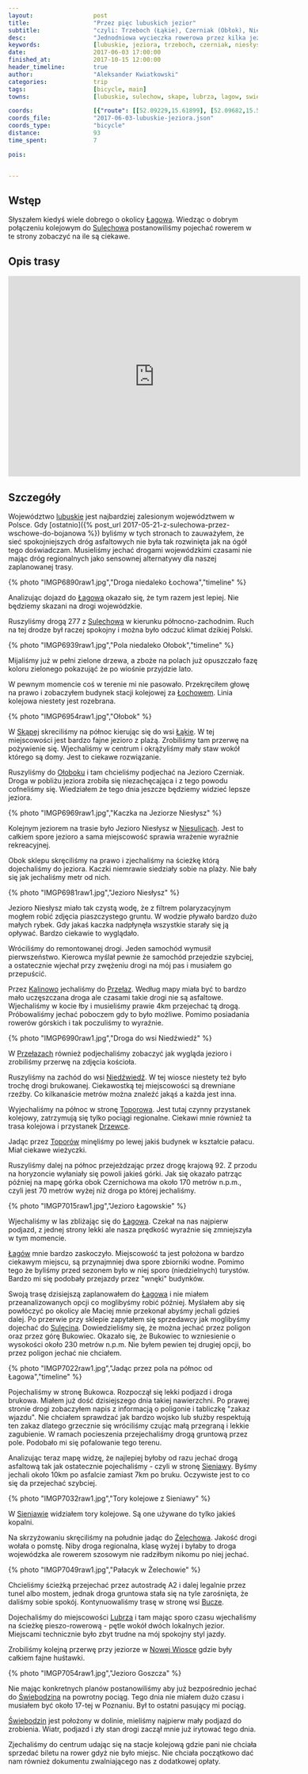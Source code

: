 ```yaml
---
layout:                 post
title:                  "Przez pięc lubuskich jezior"
subtitle:               "czyli: Trzeboch (Łąkie), Czerniak (Obłok), Niesłysz (Niesulice), Łagowskie i Goszcza (Lubrza), a może i więcej"
desc:                   "Jednodniowa wycieczka rowerowa przez kilka jezior w województwie lubuskim."
keywords:               [lubuskie, jeziora, trzeboch, czerniak, niesłysz, niesulice, łagowskie, łagów]
date:                   2017-06-03 17:00:00
finished_at:            2017-10-15 12:00:00
header_timeline:        true
author:                 "Aleksander Kwiatkowski"
categories:             trip
tags:                   [bicycle, main]
towns:                  [lubuskie, sulechow, skape, lubrza, lagow, swiebodzin]

coords:                 [{"route": [[52.09229,15.61899], [52.09682,15.57977], [52.10589,15.53350], [52.12192,15.51333], [52.15226,15.45849], [52.17027,15.45497], [52.18590,15.45917], [52.20557,15.43677], [52.21294,15.40029], [52.20978,15.37884], [52.21415,15.36828], [52.22845,15.36648], [52.23371,15.37918], [52.23055,15.34571], [52.23334,15.30270], [52.26066,15.26417], [52.27133,15.25636], [52.28545,15.26245], [52.29249,15.24854], [52.30493,15.25395], [52.33457,15.28717], [52.33321,15.29687], [52.35072,15.31009], [52.34579,15.32279], [52.35481,15.36802], [52.33908,15.36279], [52.33415,15.35309], [52.31149,15.34931], [52.29338,15.36605], [52.31007,15.42596], [52.29884,15.43119], [52.29191,15.43875], [52.29921,15.44724], [52.28052,15.49024], [52.25510,15.53093], [52.24480,15.53779], [52.24511,15.54028]], "type": "bicycle"}]
coords_file:            "2017-06-03-lubuskie-jeziora.json"
coords_type:            "bicycle"
distance:               93
time_spent:             7

pois:


---
```


[wiki-lagow]: https://pl.wikipedia.org/wiki/%C5%81ag%C3%B3w_(powiat_%C5%9Bwiebodzi%C5%84ski)
[wiki-sulechow]: https://pl.wikipedia.org/wiki/Sulech%C3%B3w
[wiki-lubuskie]: https://pl.wikipedia.org/wiki/Wojew%C3%B3dztwo_lubuskie
[wiki-lochowo]: https://pl.wikipedia.org/wiki/Kije_(wojew%C3%B3dztwo_lubuskie)
[wiki-skape]: https://pl.wikipedia.org/wiki/Sk%C4%85pe_(gmina)
[wiki-lakie]: https://pl.wikipedia.org/wiki/%C5%81%C4%85kie_(wojew%C3%B3dztwo_lubuskie)
[wiki-olobok]: https://pl.wikipedia.org/wiki/O%C5%82obok_(wojew%C3%B3dztwo_lubuskie)
[wiki-niesulice]: https://pl.wikipedia.org/wiki/Niesulice
[wiki-kalinowo]: https://pl.wikipedia.org/wiki/Kalinowo_(wojew%C3%B3dztwo_lubuskie)
[wiki-przelazy]: https://pl.wikipedia.org/wiki/Prze%C5%82azy
[wiki-niedzwiedz]: https://pl.wikipedia.org/wiki/Nied%C5%BAwied%C5%BA_(wojew%C3%B3dztwo_lubuskie)
[wiki-toporow]: https://pl.wikipedia.org/wiki/Topor%C3%B3w_(wojew%C3%B3dztwo_lubuskie)
[wiki-drzewce]: https://pl.wikipedia.org/wiki/Drzewce_(wie%C5%9B_w_wojew%C3%B3dztwie_lubuskim)
[wiki-sieniawa]: https://pl.wikipedia.org/wiki/Sieniawa_(wojew%C3%B3dztwo_lubuskie)
[wiki-zelechow]: https://pl.wikipedia.org/wiki/%C5%BBelech%C3%B3w_(wojew%C3%B3dztwo_lubuskie)
[wiki-bucze]: https://pl.wikipedia.org/wiki/Bucze_(powiat_%C5%9Bwiebodzi%C5%84ski)
[wiki-lubrza]: https://pl.wikipedia.org/wiki/Lubrza_(wojew%C3%B3dztwo_lubuskie)
[wiki-nowa-wioska]: https://pl.wikipedia.org/wiki/Nowa_Wioska_(powiat_%C5%9Bwiebodzi%C5%84ski)
[wiki-swiebodzin]: https://pl.wikipedia.org/wiki/%C5%9Awiebodzin
[wiki-sulecin]: https://pl.wikipedia.org/wiki/Sul%C4%99cin

Wstęp
-----

Słyszałem kiedyś wiele dobrego o okolicy [Łagowa][wiki-lagow]. Wiedząc o
dobrym połączeniu kolejowym do [Sulechowa][wiki-sulechow] postanowiliśmy
pojechać rowerem w te strony zobaczyć na ile są ciekawe.

Opis trasy
----------

<iframe height='405' width='590' frameborder='0' allowtransparency='true' scrolling='no' src='https://www.strava.com/activities/1019314157/embed/a4c180c2f8c172dad40957616cb9832270c7d858'></iframe>

Szczegóły
---------

Województwo [lubuskie][wiki-lubuskie] jest najbardziej zalesionym województwem
w Polsce.
Gdy [ostatnio]({% post_url 2017-05-21-z-sulechowa-przez-wschowe-do-bojanowa %})
byliśmy w tych stronach to zauważyłem, że sieć spokojniejszych dróg asfaltowych
nie była tak rozwinięta jak na ógół tego doświadczam.
Musieliśmy jechać drogami wojewódzkimi czasami
nie mając dróg regionalnych jako sensownej alternatywy dla naszej zaplanowanej
trasy.

{% photo "IMGP6890raw1.jpg","Droga niedaleko Łochowa","timeline" %}

Analizując dojazd do [Łagowa][wiki-lagow] okazało się, że tym razem jest lepiej.
Nie będziemy skazani na drogi wojewódzkie.

Ruszyliśmy drogą 277 z [Sulechowa][wiki-sulechow] w kierunku północno-zachodnim.
Ruch na tej drodze był raczej spokojny i można było odczuć klimat dzikiej Polski.

{% photo "IMGP6939raw1.jpg","Pola niedaleko Ołobok","timeline" %}

Mijaliśmy już w pełni zielone drzewa, a zboże na polach już opuszczało fazę
koloru zielonego pokazująć że po wiośnie przyjdzie lato.

W pewnym momencie coś w terenie mi nie pasowało. Przekręciłem głowę na prawo i
zobaczyłem budynek stacji kolejowej za [Łochowem][wiki-lochowo]. Linia kolejowa
niestety jest rozebrana.

{% photo "IMGP6954raw1.jpg","Ołobok" %}

W [Skąpej][wiki-skape] skreciliśmy na północ kierując się do wsi [Łąkie][wiki-lakie].
W tej miejscowości jest bardzo fajne jezioro z plażą. Zrobiliśmy
tam przerwę na pożywienie się. Wjechaliśmy w centrum i okrążyliśmy
mały staw wokół którego są domy. Jest to ciekawe rozwiązanie.

Ruszyliśmy do [Ołoboku][wiki-olobok] i tam chcieliśmy podjechać na
Jezioro Czerniak. Droga w pobliżu jeziora zrobiła się niezachęcająca i z tego powodu
cofneliśmy się. Wiedziałem że tego dnia jeszcze będziemy widzieć lepsze jeziora.

{% photo "IMGP6969raw1.jpg","Kaczka na Jeziorze Niesłysz" %}

Kolejnym jeziorem na trasie było Jezioro Niesłysz w [Niesulicach][wiki-niesulice].
Jest to całkiem spore jezioro a sama miejscowość sprawia wrażenie wyraźnie
rekreacyjnej.

Obok sklepu skręciliśmy na prawo i zjechaliśmy na ścieżkę którą dojechaliśmy
do jeziora. Kaczki niemrawie siedziały sobie na plaży. Nie bały się jak jechaliśmy
metr od nich.

{% photo "IMGP6981raw1.jpg","Jezioro Niesłysz" %}

Jezioro Niesłysz miało tak czystą wodę, że z filtrem polaryzacyjnym mogłem robić zdjęcia
piaszczystego gruntu. W wodzie pływało bardzo dużo małych rybek. Gdy jakaś
kaczka nadpłynęła wszystkie starały się ją opływać. Bardzo ciekawie to wyglądało.

Wróciliśmy do remontowanej drogi. Jeden samochód wymusił pierwszeństwo.
Kierowca myślał pewnie że samochód przejedzie szybciej, a ostatecznie wjechał
przy zwężeniu drogi na mój pas i musiałem go przepuścić.

Przez [Kalinowo][wiki-kalinowo] jechaliśmy do [Przełaz][wiki-przelazy].
Według mapy miała być to bardzo mało uczęszczana droga ale czasami takie
drogi nie są asfaltowe. Wjechaliśmy w kocie łby i musieliśmy prawie
4km przejechać tą drogą. Próbowaliśmy jechać poboczem gdy to było możliwe.
Pomimo posiadania rowerów górskich i tak poczuliśmy to wyraźnie.

{% photo "IMGP6990raw1.jpg","Droga do wsi Niedźwiedź" %}

W [Przełazach][wiki-przelazy] również podjechaliśmy zobaczyć jak wygląda
jezioro i zrobiliśmy przerwę na zdjęcia kościoła.

Ruszyliśmy na zachód do wsi [Niedźwiedź][wiki-niedzwiedz]. W tej wiosce niestety
też było trochę drogi brukowanej. Ciekawostką tej miejscowości są drewniane rzeźby.
Co kilkanaście metrów można znaleźć jakąś a każda jest inna.

Wyjechaliśmy na północ w stronę [Toporowa][wiki-toporow]. Jest tutaj czynny
przystanek kolejowy, zatrzymują się tylko pociągi regionalne.
Ciekawi mnie również ta trasa kolejowa i przystanek [Drzewce][wiki-drzewce].

Jadąc przez [Toporów][wiki-toporow] minęliśmy po lewej jakiś budynek
w kształcie pałacu. Miał ciekawe wieżyczki.

Ruszyliśmy dalej na północ przejeżdzając przez drogę krajową 92. Z przodu
na horyzoncie wyłaniały się powoli jakieś górki. Jak się okazało patrząc
później na mapę górka obok Czernichowa ma około 170 metrów n.p.m., czyli
jest 70 metrów wyżej niż droga po której jechaliśmy.

{% photo "IMGP7015raw1.jpg","Jezioro Łagowskie" %}  

Wjechaliśmy w las zbliżając się do [Łagowa][wiki-lagow]. Czekał na nas najpierw
podjazd, z jednej strony lekki ale nasza prędkość wyraźnie się zmniejszyła
w tym momencie.

[Łagów][wiki-lagow] mnie bardzo zaskoczyło. Miejscowość ta jest położona w
bardzo ciekawym miejscu, są przynajmniej dwa spore zbiorniki wodne. Pomimo
tego że byliśmy przed sezonem było w niej sporo (niedzielnych) turystów.
Bardzo mi się podobały przejazdy przez "wnęki" budynków.

Swoją trasę dzisiejszą zaplanowałem do [Łagowa][wiki-lagow] i nie miałem
przeanalizowanych opcji co moglibyśmy robić później. Myślałem aby się powłóczyć
po okolicy ale Maciej mnie przekonał abyśmy jechali gdzieś dalej.
Po przerwie przy sklepie zapytałem się sprzedawcy jak moglibyśmy dojechać do
[Sulęcina][wiki-sulecin]. Dowiedzieliśmy się, że można jechać przez poligon oraz
przez górę Bukowiec. Okazało się, że Bukowiec to wzniesienie o wysokości
około 230 metrów n.p.m. Nie byłem pewien tej drugiej opcji, bo przez poligon
jechać nie chciałem.

{% photo "IMGP7022raw1.jpg","Jadąc przez pola na północ od Łagowa","timeline" %}  

Pojechaliśmy w stronę Bukowca. Rozpoczął się lekki podjazd i droga brukowa. Miałem już
dość dzisiejszego dnia takiej nawierzchni. Po prawej stronie
drogi zobaczyłem napis z informacją o poligonie i tabliczkę "zakaz wjazdu".
Nie chciałem
sprawdzać jak bardzo wojsko lub służby respektują ten zakaz
dlatego grzecznie się wróciliśmy
czując małą przegraną i lekkie zagubienie. W ramach pocieszenia
przejechaliśmy drogą gruntową przez pole. Podobało mi się pofalowanie tego
terenu.

Analizując teraz mapę widzę, że najlepiej byłoby od razu jechać drogą asfaltową
tak jak ostatecznie pojechaliśmy - czyli w stronę [Sieniawy][wiki-sieniawa].
Byśmy jechali około 10km po asfalcie zamiast 7km po bruku. Oczywiste jest
to co się da przejechać szybciej.

{% photo "IMGP7032raw1.jpg","Tory kolejowe z Sieniawy" %}  

W [Sieniawie][wiki-sieniawa] widziałem tory kolejowe. Są one używane do
tylko jakieś kopalni.

Na skrzyżowaniu skręciliśmy na południe jadąc do [Żelechowa][wiki-zelechow].
Jakość drogi wołała o pomstę. Niby droga regionalna, klasę wyżej i byłaby
to droga wojewódzka ale rowerem szosowym nie radziłbym nikomu po niej jechać.

{% photo "IMGP7049raw1.jpg","Pałacyk w Żelechowie" %}

Chcieliśmy ścieżką przejechać przez autostradę A2 i dalej legalnie przez
tunel albo mostem, jednak droga gruntowa stała się na tyle zarośnięta,
że daliśmy sobie spokój. Kontynuowaliśmy trasę w stronę
wsi [Bucze][wiki-bucze].

Dojechaliśmy do miejscowości [Lubrza][wiki-lubrza] i tam mając sporo czasu
wjechaliśmy na ścieżkę pieszo-rowerową - pętle wokół dwóch lokalnych jezior.
Miejscami technicznie było zbyt trudne na mój spokojny styl jazdy.

Zrobiliśmy kolejną przerwę przy jeziorze w [Nowej Wiosce][wiki-nowa-wioska]
gdzie były całkiem fajne huśtawki.

{% photo "IMGP7054raw1.jpg","Jezioro Goszcza" %}

Nie mając konkretnych planów postanowiliśmy aby już bezpośrednio jechać
do [Świebodzina][wiki-swiebodzin] na powrotny pociąg. Tego dnia nie miałem
dużo czasu i musiałem być około 17-tej w Poznaniu. Był to ostatni pasujący
mi pociąg.

[Świebodzin][wiki-swiebodzin] jest położony w dolinie, mieliśmy najpierw mały
podjazd do zrobienia. Wiatr, podjazd i zły stan drogi zaczął mnie już
irytować tego dnia.

Zjechaliśmy do centrum udając się na stacje kolejową gdzie pani nie chciała
sprzedać biletu na rower gdyż nie było miejsc. Nie chciała początkowo dać nam
również dokumentu zwalniającego nas z dodatkowej opłaty.
